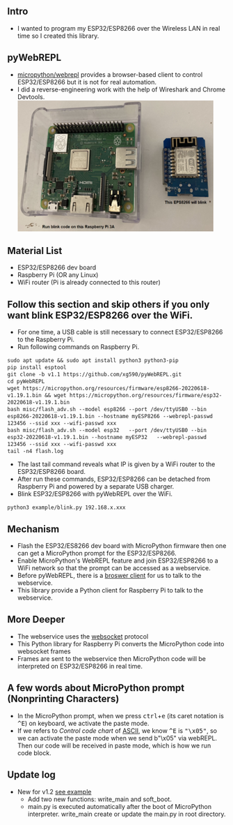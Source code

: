 ## Intro
* I wanted to program my ESP32/ESP8266 over the Wireless LAN in real time so I created this library.
## pyWebREPL 
* [micropython/webrepl](https://micropython.org/webrepl/) provides a browser-based client to control ESP32/ESP8266 but it is not for real automation.
* I did a reverse-engineering work with the help of Wireshark and Chrome Devtools.  
<img src="misc/materials.png" width="450px" height="300px"></img>

## Material List
* ESP32/ESP8266 dev board
* Raspberry Pi (OR any Linux)
* WiFi router (Pi is already connected to this router)
## Follow this section and skip others if you only want blink ESP32/ESP8266 over the WiFi.
* For one time, a USB cable is still necessary to connect ESP32/ESP8266 to the Raspberry Pi. 
* Run following commands on Raspberry Pi.
```
sudo apt update && sudo apt install python3 python3-pip
pip install esptool
git clone -b v1.1 https://github.com/xg590/pyWebREPL.git
cd pyWebREPL
wget https://micropython.org/resources/firmware/esp8266-20220618-v1.19.1.bin && wget https://micropython.org/resources/firmware/esp32-20220618-v1.19.1.bin
bash misc/flash_adv.sh --model esp8266 --port /dev/ttyUSB0 --bin esp8266-20220618-v1.19.1.bin --hostname myESP8266 --webrepl-passwd 123456 --ssid xxx --wifi-passwd xxx
bash misc/flash_adv.sh --model esp32   --port /dev/ttyUSB0 --bin   esp32-20220618-v1.19.1.bin --hostname myESP32   --webrepl-passwd 123456 --ssid xxx --wifi-passwd xxx
tail -n4 flash.log
```
* The last tail command reveals what IP is given by a WiFi router to the ESP32/ESP8266 board.
* After run these commands, ESP32/ESP8266 can be detached from Raspberry Pi and powered by a separate USB charger. 
* Blink ESP32/ESP8266 with pyWebREPL over the WiFi.
```
python3 example/blink.py 192.168.x.xxx 
``` 
## Mechanism
* Flash the ESP32/ES8266 dev board with MicroPython firmware then one can get a MicroPython prompt for the ESP32/ESP8266.
* Enable MicroPython's WebREPL feature and join ESP32/ESP8266 to a WiFi network so that the prompt can be accessed as a webservice.
* Before pyWebREPL, there is a [broswer client](https://micropython.org/webrepl/) for us to talk to the webservice.
* This library provide a Python client for Raspberry Pi to talk to the webservice.
## More Deeper
* The webservice uses the [websocket](https://www.rfc-editor.org/rfc/rfc6455.html#section-5.2) protocol 
* This Python library for Raspberry Pi converts the MicroPython code into websocket frames
* Frames are sent to the webservice then MicroPython code will be interpreted on ESP32/ESP8266 in real time.
## A few words about MicroPython prompt (Nonprinting Characters)
* In the MicroPython prompt, when we press <kbd>ctrl</kbd>+<kbd>e</kbd> (its caret notation is <kbd>^E</kbd>) on keyboard, we activate the paste mode. 
* If we refers to <i>Control code chart</i> of [ASCII](https://en.wikipedia.org/wiki/ASCII), we know <kbd>^E</kbd> is <kbd>"\x05"</kbd>, so we can activate the paste mode when we send b"\x05" via webREPL. Then our code will be received in paste mode, which is how we run code block.
## Update log
* New for v1.2 [see example](misc/update_v1.2.ipynb)
  * Add two new functions: write_main and soft_boot.
  * main.py is executed automatically after the boot of MicroPython interpreter. write_main create or update the main.py in root directory.